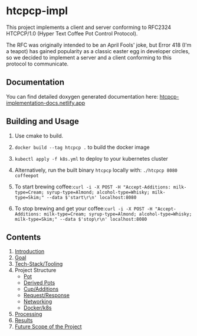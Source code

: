 # htcpcp-impl
This project implements a client and server conforming to RFC2324 HTCPCP/1.0 (Hyper Text Coffee Pot Control Protocol).

The RFC was originally intended to be an April Fools' joke, but Error 418 (I'm a teapot) has gained popularity as a classic easter egg in developer circles, so we decided to implement a server and a client conforming to this protocol to communicate. 

## Documentation
You can find detailed doxygen generated documentation here: [htcpcp-implementation-docs.netlify.app](https://htcpcp-implementation-docs.netlify.app/)

## Building and Usage
1. Use cmake to build.
2. `docker build --tag htcpcp .` to build the docker image
3. `kubectl apply -f k8s.yml` to deploy to your kubernetes cluster
4. Alternatively, run the built binary `htcpcp` locally with: `./htcpcp 8080 coffeepot`

5. To start brewing coffee:```curl -i -X POST -H "Accept-Additions: milk-type=Cream; syrup-type=Almond; alcohol-type=Whisky; milk-type=Skim;" --data $'start\r\n' localhost:8080```
6. To stop brewing and get your coffee:```curl -i -X POST -H "Accept-Additions: milk-type=Cream; syrup-type=Almond; alcohol-type=Whisky; milk-type=Skim;" --data $'stop\r\n' localhost:8080```

## Contents
1. [Introduction](https://github.com/pranavgade20/htcpcp-impl/wiki/1.-Introduction)
2. [Goal](https://github.com/pranavgade20/htcpcp-impl/wiki/2.-Goal)
3. [Tech-Stack/Tooling](https://github.com/pranavgade20/htcpcp-impl/wiki/3.-Tech-Stack-%5C-Tooling)
4. Project Structure
   - [Pot](https://github.com/pranavgade20/htcpcp-impl/wiki/4.1-Pot)
   - [Derived Pots](https://github.com/pranavgade20/htcpcp-impl/wiki/4.2-Derived-Pots)
   - [Cup/Additions](https://github.com/pranavgade20/htcpcp-impl/wiki/4.3-Cup-%5C--Additions)
   - [Request/Response](https://github.com/pranavgade20/htcpcp-impl/wiki/4.4-Request%5CResponse)
   - [Networking](https://github.com/pranavgade20/htcpcp-impl/wiki/4.5-Networking)
   - [Docker/k8s](https://github.com/pranavgade20/htcpcp-impl/wiki/4.6-Docker-K8s)
5. [Processing](https://github.com/pranavgade20/htcpcp-impl/wiki/5.-Processing)
6. [Results](https://github.com/pranavgade20/htcpcp-impl/wiki/6.-Results)
7. [Future Scope of the Project](https://github.com/pranavgade20/htcpcp-impl/wiki/7.-Future-Scope-of-the-project)

